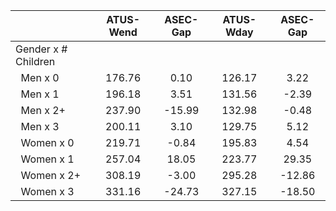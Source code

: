 
|                      |    ATUS-Wend |     ASEC-Gap |    ATUS-Wday |     ASEC-Gap |
| -------------------- | :----------: | :----------: | :----------: | :----------: |
| Gender x # Children  |              |              |              |              |
| &nbsp;&nbsp;Men x 0  |       176.76 |         0.10 |       126.17 |         3.22 |
| &nbsp;&nbsp;Men x 1  |       196.18 |         3.51 |       131.56 |        -2.39 |
| &nbsp;&nbsp;Men x 2+ |       237.90 |       -15.99 |       132.98 |        -0.48 |
| &nbsp;&nbsp;Men x 3  |       200.11 |         3.10 |       129.75 |         5.12 |
| &nbsp;&nbsp;Women x 0 |       219.71 |        -0.84 |       195.83 |         4.54 |
| &nbsp;&nbsp;Women x 1 |       257.04 |        18.05 |       223.77 |        29.35 |
| &nbsp;&nbsp;Women x 2+ |       308.19 |        -3.00 |       295.28 |       -12.86 |
| &nbsp;&nbsp;Women x 3 |       331.16 |       -24.73 |       327.15 |       -18.50 |


